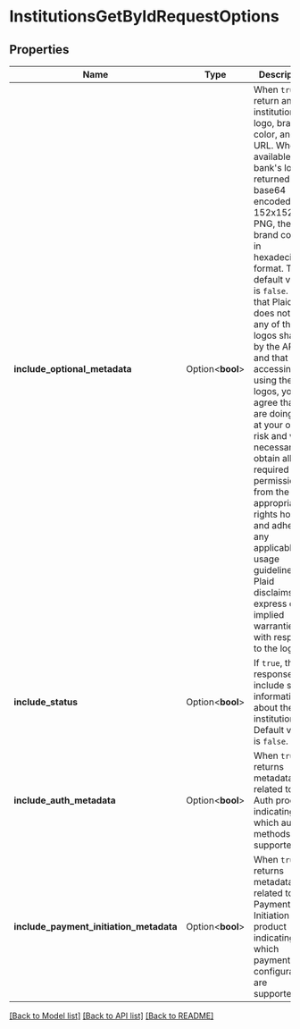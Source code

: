 # InstitutionsGetByIdRequestOptions

## Properties

Name | Type | Description | Notes
------------ | ------------- | ------------- | -------------
**include_optional_metadata** | Option<**bool**> | When `true`, return an institution's logo, brand color, and URL. When available, the bank's logo is returned as a base64 encoded 152x152 PNG, the brand color is in hexadecimal format. The default value is `false`.  Note that Plaid does not own any of the logos shared by the API and that by accessing or using these logos, you agree that you are doing so at your own risk and will, if necessary, obtain all required permissions from the appropriate rights holders and adhere to any applicable usage guidelines. Plaid disclaims all express or implied warranties with respect to the logos. | [optional][default to false]
**include_status** | Option<**bool**> | If `true`, the response will include status information about the institution. Default value is `false`. | [optional][default to false]
**include_auth_metadata** | Option<**bool**> | When `true`, returns metadata related to the Auth product indicating which auth methods are supported. | [optional][default to false]
**include_payment_initiation_metadata** | Option<**bool**> | When `true`, returns metadata related to the Payment Initiation product indicating which payment configurations are supported. | [optional][default to false]

[[Back to Model list]](../README.md#documentation-for-models) [[Back to API list]](../README.md#documentation-for-api-endpoints) [[Back to README]](../README.md)


